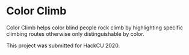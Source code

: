 # Color Climb

Color Climb helps color blind people rock climb by highlighting specific climbing routes otherwise only distinguishable by color.

This project was submitted for HackCU 2020. 
